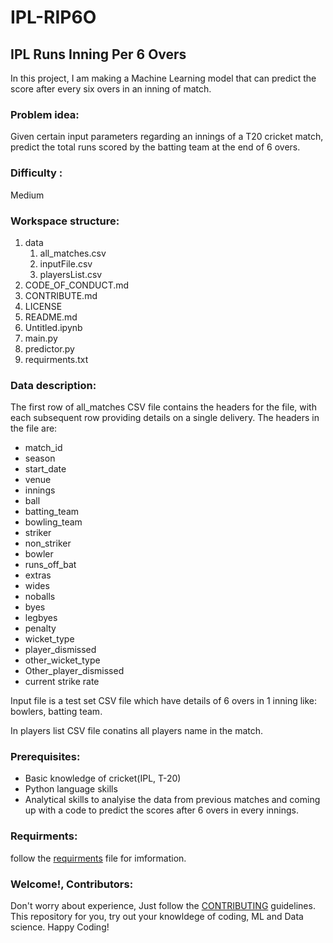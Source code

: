 # IPL-RIP6O

## IPL Runs Inning Per 6 Overs

In this project, I am making a Machine Learning model that can predict the score after every six overs in an inning of match.

### Problem idea:
Given certain input parameters regarding an innings of a T20 cricket match, predict the total runs scored by the batting team at the end of 6 overs.

### Difficulty :
 Medium
 
### Workspace structure:
1. data
   1. all_matches.csv
   1. inputFile.csv
   2. playersList.csv
2. CODE_OF_CONDUCT.md
3. CONTRIBUTE.md
4. LICENSE
5. README.md
6. Untitled.ipynb
7. main.py
8. predictor.py
9. requirments.txt

### Data description:
The first row of all_matches CSV file contains the headers for the file, with each subsequent row providing details on a single delivery.
The headers in the file are:

- match_id
- season
- start_date
- venue
- innings
- ball
- batting_team
- bowling_team
- striker
- non_striker
- bowler
- runs_off_bat
- extras
- wides
- noballs
- byes
- legbyes
- penalty
- wicket_type
- player_dismissed
- other_wicket_type
- Other_player_dismissed
- current strike rate

Input file is a test set CSV file which have details of 6 overs in 1 inning like: bowlers, batting team.

In players list CSV file conatins all players name in the match.

### Prerequisites: 
* Basic knowledge of cricket(IPL, T-20) 
* Python language skills
* Analytical skills to analyise the data from previous matches and coming up with a code to predict the scores after 6 overs in every innings.

### Requirments:
   follow the [requirments](https://github.com/thegautamkumarjaiswal/IPL-RIP6O/blob/main/requirements.txt) file for imformation.

### Welcome!, Contributors:
 Don't worry about experience, Just follow the [CONTRIBUTING](https://github.com/thegautamkumarjaiswal/IPL-RIP6O/blob/main/CONTRIBUTING.md) guidelines.
 This repository for you, try out your knowldege of coding, ML and Data science. Happy Coding!
 
 
